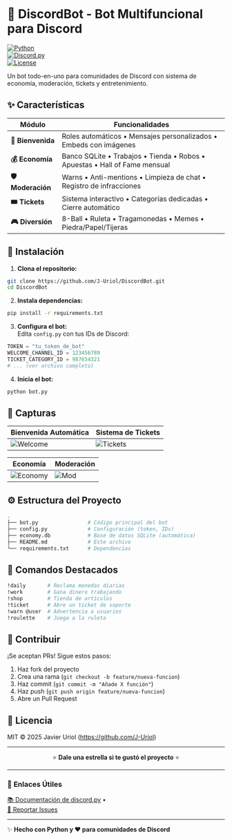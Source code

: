 # 🤖 **DiscordBot - Bot Multifuncional para Discord**  

[![Python](https://img.shields.io/badge/Python-3.8+-blue?logo=python)](https://www.python.org/)  
[![Discord.py](https://img.shields.io/badge/discord.py-2.0+-purple?logo=discord)](https://discordpy.readthedocs.io/)  
[![License](https://img.shields.io/badge/License-MIT-green)](LICENSE)  

Un bot todo-en-uno para comunidades de Discord con sistema de economía, moderación, tickets y entretenimiento.  

## ✨ **Características**  

| Módulo         | Funcionalidades                                                                 |
|----------------|---------------------------------------------------------------------------------|
| **🎉 Bienvenida** | Roles automáticos • Mensajes personalizados • Embeds con imágenes               |
| **💰 Economía**   | Banco SQLite • Trabajos • Tienda • Robos • Apuestas • Hall of Fame mensual      |
| **🛡️ Moderación** | Warns • Anti-mentions • Limpieza de chat • Registro de infracciones             |
| **🎟️ Tickets**    | Sistema interactivo • Categorías dedicadas • Cierre automático                  |
| **🎮 Diversión**  | 8-Ball • Ruleta • Tragamonedas • Memes • Piedra/Papel/Tijeras                  |

## 🚀 **Instalación**  

1. **Clona el repositorio:**  
```bash
git clone https://github.com/J-Uriol/DiscordBot.git
cd DiscordBot
```

2. **Instala dependencias:**  
```bash
pip install -r requirements.txt
```

3. **Configura el bot:**  
Edita `config.py` con tus IDs de Discord:  
```python
TOKEN = "tu_token_de_bot"
WELCOME_CHANNEL_ID = 123456789
TICKET_CATEGORY_ID = 987654321
# ... (ver archivo completo)
```

4. **Inicia el bot:**  
```bash
python bot.py
```

## 📸 **Capturas**  

| Bienvenida Automática | Sistema de Tickets |  
|-----------------------|--------------------|  
| ![Welcome](https://i.imgur.com/welcome.png) | ![Tickets](https://i.imgur.com/tickets.png) |  

| Economía | Moderación |  
|----------|------------|  
| ![Economy](https://i.imgur.com/economy.png) | ![Mod](https://i.imgur.com/mod.png) |  

## ⚙️ **Estructura del Proyecto**  

```bash
.
├── bot.py                # Código principal del bot
├── config.py             # Configuración (token, IDs)
├── economy.db            # Base de datos SQLite (automática)
├── README.md             # Este archivo
└── requirements.txt      # Dependencias
```

## 🌟 **Comandos Destacados**  

```bash
!daily       # Reclama monedas diarias
!work        # Gana dinero trabajando
!shop        # Tienda de artículos
!ticket      # Abre un ticket de soporte
!warn @user  # Advertencia a usuarios
!roulette    # Juega a la ruleta
```

## 🤝 **Contribuir**  

¡Se aceptan PRs! Sigue estos pasos:  
1. Haz fork del proyecto  
2. Crea una rama (`git checkout -b feature/nueva-funcion`)  
3. Haz commit (`git commit -m "Añade X función"`)  
4. Haz push (`git push origin feature/nueva-funcion`)  
5. Abre un Pull Request  

## 📜 **Licencia**  

MIT © 2025 Javier Uriol (https://github.com/J-Uriol)  

---

<p align="center">
  ⭐ <strong>Dale una estrella si te gustó el proyecto</strong> ⭐
</p>

---

### 🔗 **Enlaces Útiles**  
[📚 Documentación de discord.py](https://discordpy.readthedocs.io/) •  
[🐛 Reportar Issues](https://github.com/tu-usuario/DiscordBot/issues)  

---

✨ **Hecho con Python y ❤️ para comunidades de Discord**
